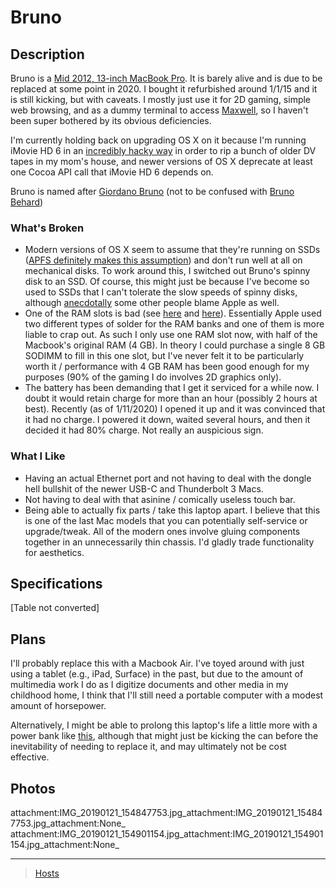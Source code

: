 

Bruno
=====

Description
-----------

Bruno is a [Mid 2012, 13-inch MacBook Pro](https://apple-history.com/mbp_13_mid_12). It is barely alive and is due to be replaced at some point in 2020. I bought it refurbished around 1/1/15 and it is still kicking, but with caveats. I mostly just use it for 2D gaming, simple web browsing, and as a dummy terminal to access [Maxwell](../Maxwell), so I haven't been super bothered by its obvious deficiencies.

I'm currently holding back on upgrading OS X on it because I'm running iMovie HD 6 in an [incredibly hacky way](http://blog.iharder.net/2015/01/23/run-imovie-hd-and-maybe-other-older-applications-in-yosemite/) in order to rip a bunch of older DV tapes in my mom's house, and newer versions of OS X deprecate at least one Cocoa API call that iMovie HD 6 depends on.

Bruno is named after [Giordano Bruno](https://en.wikipedia.org/wiki/Giordano_Bruno) (not to be confused with [Bruno Behard](https://en.wikipedia.org/wiki/Br%C3%BCno_Gehard))

### What's Broken

-   Modern versions of OS X seem to assume that they're running on SSDs ([APFS definitely makes this assumption](https://blog.macsales.com/43043-using-apfs-on-hdds-and-why-you-might-not-want-to/)) and don't run well at all on mechanical disks. To work around this, I switched out Bruno's spinny disk to an SSD. Of course, this might just be because I've become so used to SSDs that I can't tolerate the slow speeds of spinny disks, although [anecdotally](https://arstechnica.com/civis/viewtopic.php?p=32860197&sid=b7559584bdb86396f9a4dcf1500d1901#p32860197) some other people blame Apple as well.
-   One of the RAM slots is bad (see [here](https://www.youtube.com/watch?v=xpagfXraSn4) and [here](https://www.reddit.com/r/computertechs/comments/4gu93k/starting_to_see_mid2012_13_macbook_pro_bottom_ram/)). Essentially Apple used two different types of solder for the RAM banks and one of them is more liable to crap out. As such I only use one RAM slot now, with half of the Macbook's original RAM (4 GB). In theory I could purchase a single 8 GB SODIMM to fill in this one slot, but I've never felt it to be particularly worth it / performance with 4 GB RAM has been good enough for my purposes (90% of the gaming I do involves 2D graphics only).
-   The battery has been demanding that I get it serviced for a while now. I doubt it would retain charge for more than an hour (possibly 2 hours at best). Recently (as of 1/11/2020) I opened it up and it was convinced that it had no charge. I powered it down, waited several hours, and then it decided it had 80% charge. Not really an auspicious sign.

### What I Like

-   Having an actual Ethernet port and not having to deal with the dongle hell bullshit of the newer USB-C and Thunderbolt 3 Macs.
-   Not having to deal with that asinine / comically useless touch bar.
-   Being able to actually fix parts / take this laptop apart. I believe that this is one of the last Mac models that you can potentially self-service or upgrade/tweak. All of the modern ones involve gluing components together in an unnecessarily thin chassis. I'd gladly trade functionality for aesthetics.

Specifications
--------------

[Table not converted]

Plans
-----

I'll probably replace this with a Macbook Air. I've toyed around with just using a tablet (e.g., iPad, Surface) in the past, but due to the amount of multimedia work I do as I digitize documents and other media in my childhood home, I think that I'll still need a portable computer with a modest amount of horsepower.

Alternatively, I might be able to prolong this laptop's life a little more with a power bank like [this](https://smile.amazon.com/dp/B017QUHB44/ref=psdc_11041841_t1_B00IIZOYFG), although that might just be kicking the can before the inevitability of needing to replace it, and may ultimately not be cost effective.

Photos
------

attachment:IMG\_20190121\_154847753.jpg\_attachment:IMG\_20190121\_154847753.jpg\_attachment:None\_ attachment:IMG\_20190121\_154901154.jpg\_attachment:IMG\_20190121\_154901154.jpg\_attachment:None\_

* * * * *

> [Hosts](../Hosts)

